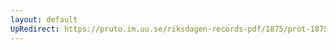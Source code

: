 ```yaml
---
layout: default
UpRedirect: https://pruto.im.uu.se/riksdagen-records-pdf/1875/prot-1875--ak--008/prot-1875--ak--008_001.pdf
---
```

